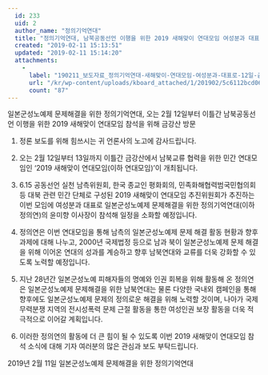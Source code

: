 ```yaml
---
  id: 233
  uid: 2
  author_name: "정의기억연대"
  title: "정의기억연대, 남북공동선언 이행을 위한 2019 새해맞이 연대모임 여성분과 대표로 2월 12일, 금강산 방문"
  created: "2019-02-11 15:13:51"
  updated: "2019-02-11 15:14:20"
  attachments: 
    - 
      label: "190211_보도자료_정의기억연대-새해맞이-연대모임-여성분과-대표로-12일-금강산-방문_.pdf"
      url: "/kr/wp-content/uploads/kboard_attached/1/201902/5c6112bcd06964555377.pdf"
      count: "87"
---
```

일본군성노예제 문제해결을 위한 정의기억연대, 
오는 2월 12일부터 이틀간 남북공동선언 이행을 위한 2019 새해맞이 연대모임 참석을 위해 금강산 방문 

1. 정론 보도를 위해 힘쓰시는 귀 언론사의 노고에 감사드립니다.

2. 오는 2월 12일부터 13일까지 이틀간 금강산에서 남북교류 협력을 위한 민간 연대모임인 ‘2019 새해맞이 연대모임(이하 연대모임)’이 개최됩니다. 

3. 6.15 공동선언 실천 남측위원회, 한국 종교인 평화회의, 민족화해협력범국민협의회 등 대북 관련 민간 단체로 구성된 2019 새해맞이 연대모임 추진위원회가 추진하는 이번 모임에 여성분과 대표로 일본군성노예제 문제해결을 위한 정의기억연대(이하 정의연)의 윤미향 이사장이 참석해 일정을 소화할 예정입니다. 

3. 정의연은 이번 연대모임을 통해 남측의 일본군성노예제 문제 해결 활동 현황과 향후 과제에 대해 나누고, 2000년 국제법정 등으로 남과 북이 일본군성노예제 문제 해결을 위해 이어온 연대의 성과를 계승하고 향후 남북연대와 교류를 더욱 강화할 수 있도록 노력할 예정입니다. 

4. 지난 28년간 일본군성노예 피해자들의 명예와 인권 회복을 위해 활동해 온 정의연은 일본군성노예제 문제해결을 위한 남북연대는 물론 다양한 국내외 캠페인을 통해 향후에도 일본군성노예제 문제의 정의로운 해결을 위해 노력할 것이며, 나아가 국제 무력분쟁 지역의 전시성폭력 문제 근절 활동을 통한 여성인권 보장 활동을 더욱 적극적으로 이어갈 계획입니다. 

5. 이러한 정의연의 활동에 더 큰 힘이 될 수 있도록 이번 2019 새해맞이 연대모임 참석 소식에 대해 기자 여러분의 많은 관심과 보도 부탁드립니다. 

2019년 2월 11일 
일본군성노예제 문제해결을 위한 정의기억연대